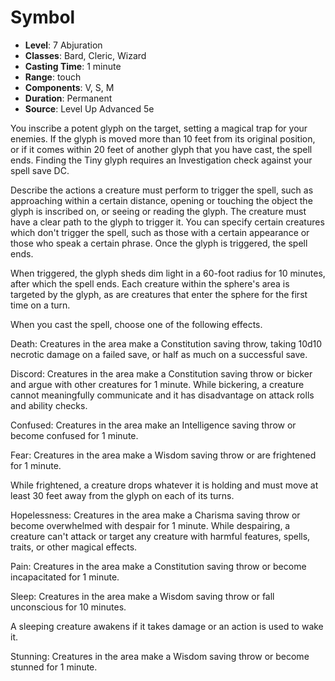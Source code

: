 # Symbol

- **Level**: 7 Abjuration
- **Classes**: Bard, Cleric, Wizard
- **Casting Time**: 1 minute
- **Range**: touch
- **Components**: V, S, M
- **Duration**: Permanent
- **Source**: Level Up Advanced 5e

You inscribe a potent glyph on the target, setting a magical trap for your enemies. If the glyph is moved more than 10 feet from its original position, or if it comes within 20 feet of another glyph that you have cast, the spell ends. Finding the Tiny glyph requires an Investigation check against your spell save DC.

Describe the actions a creature must perform to trigger the spell, such as approaching within a certain distance, opening or touching the object the glyph is inscribed on, or seeing or reading the glyph. The creature must have a clear path to the glyph to trigger it. You can specify certain creatures which don't trigger the spell, such as those with a certain appearance or those who speak a certain phrase. Once the glyph is triggered, the spell ends.

When triggered, the glyph sheds dim light in a 60-foot radius for 10 minutes, after which the spell ends. Each creature within the sphere's area is targeted by the glyph, as are creatures that enter the sphere for the first time on a turn.

When you cast the spell, choose one of the following effects.

Death: Creatures in the area make a Constitution saving throw, taking 10d10 necrotic damage on a failed save, or half as much on a successful save.

Discord: Creatures in the area make a Constitution saving throw or bicker and argue with other creatures for 1 minute. While bickering, a creature cannot meaningfully communicate and it has disadvantage on attack rolls and ability checks.

Confused: Creatures in the area make an Intelligence saving throw or become confused for 1 minute.

Fear: Creatures in the area make a Wisdom saving throw or are frightened for 1 minute.

While frightened, a creature drops whatever it is holding and must move at least 30 feet away from the glyph on each of its turns.

Hopelessness: Creatures in the area make a Charisma saving throw or become overwhelmed with despair for 1 minute. While despairing, a creature can't attack or target any creature with harmful features, spells, traits, or other magical effects.

Pain: Creatures in the area make a Constitution saving throw or become incapacitated for 1 minute.

Sleep: Creatures in the area make a Wisdom saving throw or fall unconscious for 10 minutes.

A sleeping creature awakens if it takes damage or an action is used to wake it.

Stunning: Creatures in the area make a Wisdom saving throw or become stunned for 1 minute.

